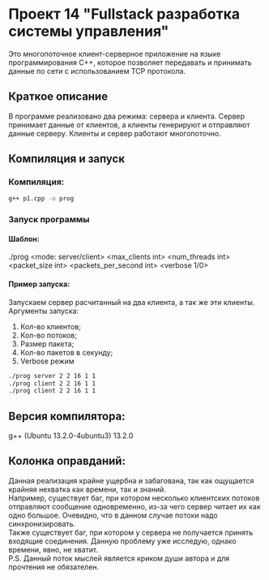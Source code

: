 # Проект 14 "Fullstack разработка системы управления"

Это многопоточное клиент-серверное приложение на языке программирования C++, которое позволяет передавать и принимать данные по сети с использованием TCP протокола.

## Краткое описание

В программе реализовано два режима: сервера и клиента. Сервер принимает данные от клиентов, а клиенты генерируют и отправляют данные серверу. Клиенты и сервер работают многопоточно.

## Компиляция и запуск

### Компиляция:

```bash
g++ p1.cpp -o prog
```

### Запуск программы

#### Шаблон:

./prog <mode: server/client> <max_clients int> <num_threads int> <packet_size int> <packets_per_second int> <verbose 1/0>

#### Пример запуска:

Запускаем сервер расчитанный на два клиента, а так же эти клиенты.
Аргументы запуска:
1. Кол-во клиентов;
2. Кол-во потоков;
3. Размер пакета;
4. Кол-во пакетов в секунду;
5. Verbose режим

```bash
./prog server 2 2 16 1 1
./prog client 2 2 16 1 1
./prog client 2 2 16 1 1
```

## Версия компилятора:

g++ (Ubuntu 13.2.0-4ubuntu3) 13.2.0

## Колонка оправданий:

Данная реализация крайне ущербна и забагована, так как ощущается крайняя нехватка как времени, так и знаний.<br> Например, существует баг, при котором несколько клиентских потоков отправляют сообщение одновременно, из-за чего сервер читает их как одно большое. Очевидно, что в данном случае потоки надо синхронизировать.<br>
Также существует баг, при котором у сервера не получается принять входящие соединения. Данную проблему уже исследую, однако времени, явно, не хватит.<br>
P.S. Данный поток мыслей является криком души автора и для прочтения не обязателен.

